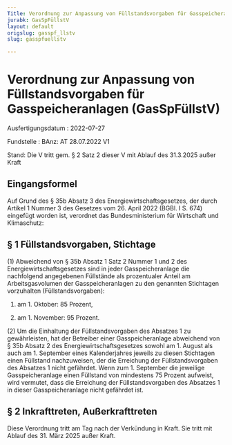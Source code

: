```yaml
---
Title: Verordnung zur Anpassung von Füllstandsvorgaben für Gasspeicheranlagen
jurabk: GasSpFüllstV
layout: default
origslug: gasspf_llstv
slug: gasspfuellstv

---
```


# Verordnung zur Anpassung von Füllstandsvorgaben für Gasspeicheranlagen (GasSpFüllstV)

Ausfertigungsdatum
:   2022-07-27

Fundstelle
:   BAnz: AT 28.07.2022 V1

Stand: Die V tritt gem. § 2 Satz 2 dieser V mit Ablauf des 31.3.2025 außer Kraft

## Eingangsformel

Auf Grund des § 35b Absatz 3 des Energiewirtschaftsgesetzes, der durch
Artikel 1 Nummer 3 des Gesetzes vom 26. April 2022 (BGBl. I S. 674)
eingefügt worden ist, verordnet das Bundesministerium für Wirtschaft
und Klimaschutz:


## § 1 Füllstandsvorgaben, Stichtage

(1) Abweichend von § 35b Absatz 1 Satz 2 Nummer 1 und 2 des
Energiewirtschaftsgesetzes sind in jeder Gasspeicheranlage die
nachfolgend angegebenen Füllstände als prozentualer Anteil am
Arbeitsgasvolumen der Gasspeicheranlagen zu den genannten Stichtagen
vorzuhalten (Füllstandsvorgaben):

1.  am 1. Oktober: 85 Prozent,


2.  am 1. November: 95 Prozent.




(2) Um die Einhaltung der Füllstandsvorgaben des Absatzes 1 zu
gewährleisten, hat der Betreiber einer Gasspeicheranlage abweichend
von § 35b Absatz 2 des Energiewirtschaftsgesetzes sowohl am 1. August
als auch am 1. September eines Kalenderjahres jeweils zu diesen
Stichtagen einen Füllstand nachzuweisen, der die Erreichung der
Füllstandsvorgaben des Absatzes 1 nicht gefährdet. Wenn zum 1.
September die jeweilige Gasspeicheranlage einen Füllstand von
mindestens 75 Prozent aufweist, wird vermutet, dass die Erreichung der
Füllstandsvorgaben des
Absatzes 1              in dieser Gasspeicheranlage nicht gefährdet
ist.


## § 2 Inkrafttreten, Außerkrafttreten

Diese Verordnung tritt am Tag nach der Verkündung in Kraft. Sie tritt
mit Ablauf des 31. März 2025 außer Kraft.

